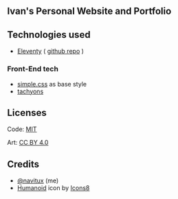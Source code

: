 Ivan's Personal Website and Portfolio
-------------------------------------

Technologies used
-----------------
- [Eleventy](https://www.11ty.dev/) ( [github repo](https://github.com/11ty/eleventy/) )

### Front-End tech
- [simple.css](https://simplecss.org/) as base style
- [tachyons](https://tachyons.io/)

Licenses
--------
Code: [MIT](LICENSE)

Art: [CC BY 4.0](https://creativecommons.org/licenses/by/4.0/)


Credits
-------
- [@navitux](https://github.com/navitux) (me)
- <a target="_blank" href="https://icons8.com/icon/o8D7D6fE9iuC/humanoid">Humanoid</a> icon by <a target="_blank" href="https://icons8.com">Icons8</a>
